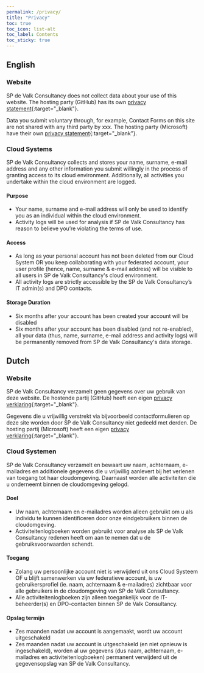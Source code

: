 ```yaml
---
permalink: /privacy/
title: "Privacy"
toc: true
toc_icon: list-alt
toc_label: Contents
toc_sticky: true
---
```

## English

### Website

SP de Valk Consultancy does not collect data about your use of this website. The hosting party (GitHub) has its own [privacy statement](https://docs.github.com/en/site-policy/privacy-policies/github-privacy-statement){:target="_blank"}.

Data you submit voluntary through, for example, Contact Forms on this site are not shared with any third party by xxx. The hosting party (Microsoft) have their own [privacy statement](https://privacy.microsoft.com/en-us/privacystatement){:target="_blank"}.

### Cloud Systems

SP de Valk Consultancy collects and stores your name, surname,  e-mail address and any other information you submit willingly in the process of granting access to its cloud environment. Additionally, all activities you undertake within the cloud environment are logged.

#### Purpose

* Your name, surname and e-mail address will only be used to identify you as an individual within the cloud environment.
* Activity logs will be used for analysis if SP de Valk Consultancy has reason to believe you’re violating the terms of use.

#### Access

* As long as your personal account has not been deleted from our Cloud System OR you keep collaborating with your federated account, your user profile (hence, name, surname & e-mail address) will be visible to all users in SP de Valk Consultancy's cloud environment.
* All activity logs are strictly accessible by the SP de Valk Consultancy’s IT admin(s) and DPO contacts.

#### Storage Duration

* Six months after your account has been created your account will be disabled
* Six months after your account has been disabled (and not re-enabled), all your data (thus, name, surname, e-mail address and activity logs) will be permanently removed from SP de Valk Consultancy's data storage.

## Dutch

### Website

SP de Valk Consultancy verzamelt geen gegevens over uw gebruik van deze website. De hostende partij (GitHub) heeft een eigen [privacy verklaring](https://docs.github.com/en/site-policy/privacy-policies/github-privacy-statement){:target="_blank"}.

Gegevens die u vrijwillig verstrekt via bijvoorbeeld contactformulieren op deze site worden door SP de Valk Consultancy niet gedeeld met derden. De hosting partij (Microsoft) heeft een eigen [privacy verklaring](https://privacy.microsoft.com/nl-nl/privacystatement){:target="_blank"}.

### Cloud Systemen

SP de Valk Consultancy verzamelt en bewaart uw naam, achternaam, e-mailadres en additionele gegevens die u vrijwillig aanlevert bij het verlenen van toegang tot haar cloudomgeving. Daarnaast worden alle activiteiten die u onderneemt binnen de cloudomgeving gelogd.

#### Doel

* Uw naam, achternaam en e-mailadres worden alleen gebruikt om u als individu te kunnen identificeren door onze eindgebruikers binnen de cloudomgeving.
* Activiteitenlogboeken worden gebruikt voor analyse als SP de Valk Consultancy redenen heeft om aan te nemen dat u de gebruiksvoorwaarden schendt.

#### Toegang

* Zolang uw persoonlijke account niet is verwijderd uit ons Cloud Systeem OF u blijft samenwerken via uw federatieve account, is uw gebruikersprofiel (ie. naam, achternaam & e-mailadres) zichtbaar voor alle gebruikers in de cloudomgeving van SP de Valk Consultancy.
* Alle activiteitenlogboeken zijn alleen toegankelijk voor de IT-beheerder(s) en DPO-contacten binnen SP de Valk Consultancy.

#### Opslag termijn

* Zes maanden nadat uw account is aangemaakt, wordt uw account uitgeschakeld
* Zes maanden nadat uw account is uitgeschakeld (en niet opnieuw is ingeschakeld), worden al uw gegevens (dus naam, achternaam, e-mailadres en activiteitenlogboeken) permanent verwijderd uit de gegevensopslag van SP de Valk Consultancy.
